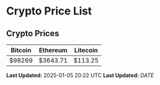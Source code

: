 # Crypto Price List

## Crypto Prices
| Bitcoin | Ethereum | Litecoin |
| ------- | -------- | -------- |
| $98269 | $3643.71 | $113.25 |
**Last Updated:** 2025-01-05 20:22 UTC
**Last Updated:** $DATE$
